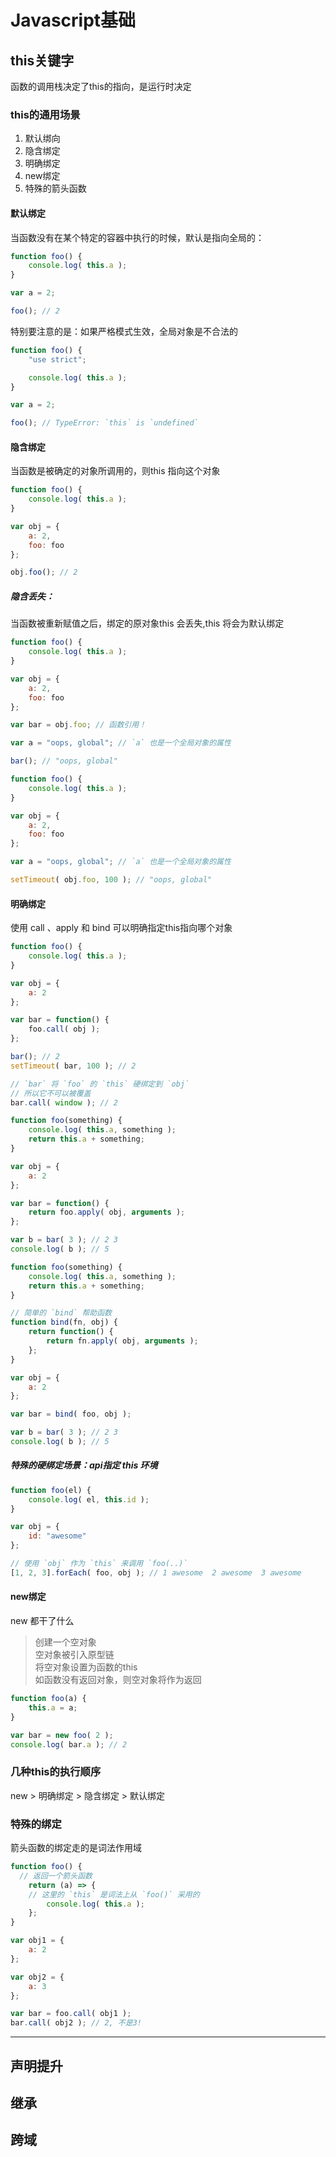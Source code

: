 # Javascript基础

## this关键字
函数的调用栈决定了this的指向，是运行时决定

### this的通用场景
1. 默认绑向
2. 隐含绑定
3. 明确绑定
4. new绑定
5. 特殊的箭头函数

#### 默认绑定
当函数没有在某个特定的容器中执行的时候，默认是指向全局的：
```javascript
function foo() {
	console.log( this.a );
}

var a = 2;

foo(); // 2
```
特别要注意的是：如果严格模式生效，全局对象是不合法的
```javascript
function foo() {
	"use strict";

	console.log( this.a );
}

var a = 2;

foo(); // TypeError: `this` is `undefined`
```

#### 隐含绑定
当函数是被确定的对象所调用的，则this 指向这个对象
```javascript
function foo() {
	console.log( this.a );
}

var obj = {
	a: 2,
	foo: foo
};

obj.foo(); // 2
```
##### 隐含丢失：
当函数被重新赋值之后，绑定的原对象this 会丢失,this 将会为默认绑定
```javascript
function foo() {
	console.log( this.a );
}

var obj = {
	a: 2,
	foo: foo
};

var bar = obj.foo; // 函数引用！

var a = "oops, global"; // `a` 也是一个全局对象的属性

bar(); // "oops, global"

```

```javascript
function foo() {
	console.log( this.a );
}

var obj = {
	a: 2,
	foo: foo
};

var a = "oops, global"; // `a` 也是一个全局对象的属性

setTimeout( obj.foo, 100 ); // "oops, global"
```

#### 明确绑定
使用 call 、apply 和 bind 可以明确指定this指向哪个对象
```javascript
function foo() {
	console.log( this.a );
}

var obj = {
	a: 2
};

var bar = function() {
	foo.call( obj );
};

bar(); // 2
setTimeout( bar, 100 ); // 2

// `bar` 将 `foo` 的 `this` 硬绑定到 `obj`
// 所以它不可以被覆盖
bar.call( window ); // 2
```

```javascript
function foo(something) {
	console.log( this.a, something );
	return this.a + something;
}

var obj = {
	a: 2
};

var bar = function() {
	return foo.apply( obj, arguments );
};

var b = bar( 3 ); // 2 3
console.log( b ); // 5
```

```javascript
function foo(something) {
	console.log( this.a, something );
	return this.a + something;
}

// 简单的 `bind` 帮助函数
function bind(fn, obj) {
	return function() {
		return fn.apply( obj, arguments );
	};
}

var obj = {
	a: 2
};

var bar = bind( foo, obj );

var b = bar( 3 ); // 2 3
console.log( b ); // 5
```

##### 特殊的硬绑定场景：api指定 this 环境
```javascript
function foo(el) {
	console.log( el, this.id );
}

var obj = {
	id: "awesome"
};

// 使用 `obj` 作为 `this` 来调用 `foo(..)`
[1, 2, 3].forEach( foo, obj ); // 1 awesome  2 awesome  3 awesome
```


#### new绑定
new 都干了什么
> 创建一个空对象  
> 空对象被引入原型链  
> 将空对象设置为函数的this  
> 如函数没有返回对象，则空对象将作为返回  

``` javascript
function foo(a) {
	this.a = a;
}

var bar = new foo( 2 );
console.log( bar.a ); // 2
```

### 几种this的执行顺序
new > 明确绑定 > 隐含绑定 > 默认绑定

### 特殊的绑定
箭头函数的绑定走的是词法作用域
``` javascript
function foo() {
  // 返回一个箭头函数
	return (a) => {
    // 这里的 `this` 是词法上从 `foo()` 采用的
		console.log( this.a );
	};
}

var obj1 = {
	a: 2
};

var obj2 = {
	a: 3
};

var bar = foo.call( obj1 );
bar.call( obj2 ); // 2, 不是3!
```


---

## 声明提升

## 继承

## 跨域
